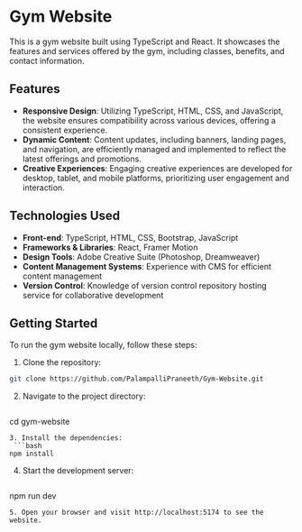 # Gym Website

This is a gym website built using TypeScript and React. It showcases the features and services offered by the gym, including classes, benefits, and contact information.

## Features

- **Responsive Design**: Utilizing TypeScript, HTML, CSS, and JavaScript, the website ensures compatibility across various devices, offering a consistent experience.
- **Dynamic Content**: Content updates, including banners, landing pages, and navigation, are efficiently managed and implemented to reflect the latest offerings and promotions.
- **Creative Experiences**: Engaging creative experiences are developed for desktop, tablet, and mobile platforms, prioritizing user engagement and interaction.

## Technologies Used

- **Front-end**: TypeScript, HTML, CSS, Bootstrap, JavaScript
- **Frameworks & Libraries**: React, Framer Motion
- **Design Tools**: Adobe Creative Suite (Photoshop, Dreamweaver)
- **Content Management Systems**: Experience with CMS for efficient content management
- **Version Control**: Knowledge of version control repository hosting service for collaborative development

## Getting Started

To run the gym website locally, follow these steps:

1. Clone the repository:
  ```bash
  git clone https://github.com/PalampalliPraneeth/Gym-Website.git
  ```
2. Navigate to the project directory:
   ```bash
  cd gym-website
  ```
3. Install the dependencies:
   ```bash
  npm install
  ```
4. Start the development server:
   ```bash
  npm run dev
  ```
5. Open your browser and visit http://localhost:5174 to see the website.

